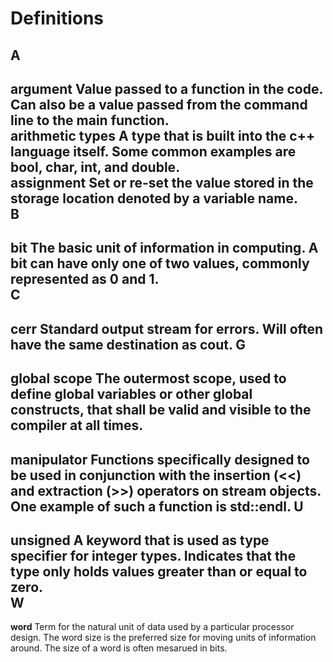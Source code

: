 Definitions
===========
A
-
**argument** Value passed to a function in the code. Can also be a value passed from the command line to the main function.  
**arithmetic types** A type that is built into the c++ language itself. Some common examples are bool, char, int, and double.   
**assignment** Set or re-set the value stored in the storage location denoted by a variable name.  
B
-
**bit** The basic unit of information in computing. A bit can have only one of two values, commonly represented as 0 and 1.  
C
-
**cerr** Standard output stream for errors. Will often have the same destination as cout.
G
-
**global scope** The outermost scope, used to define global variables or other global constructs, that shall be valid and visible to the compiler at all times.
-
**manipulator** Functions specifically designed to be used in conjunction with the insertion (<<) and extraction (>>) operators on stream objects. One example of such a function is std::endl.
U
-
**unsigned** A keyword that is used as type specifier for integer types. Indicates that the type only holds values greater than or equal to zero.  
W
-
**word** Term for the natural unit of data used by a particular processor design. The word size is the preferred size for moving units of information around. The size of a word is often mesarued in bits.  
